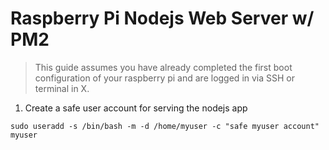 # Raspberry Pi Nodejs Web Server w/ PM2

> This guide assumes you have already completed the first boot configuration
> of your raspberry pi and are logged in via SSH or terminal in X.

1. Create a safe user account for serving the nodejs app
```
sudo useradd -s /bin/bash -m -d /home/myuser -c "safe myuser account" myuser